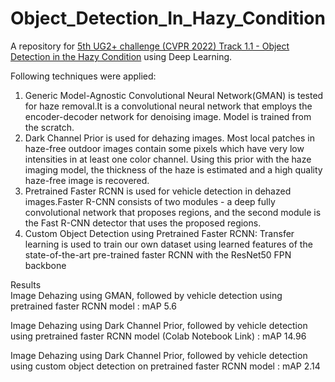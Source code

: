# Object_Detection_In_Hazy_Condition

A repository for  [5th UG2+ challenge (CVPR 2022) Track 1.1 - Object Detection in the Hazy Condition](https://codalab.lisn.upsaclay.fr/competitions/1235#results) using Deep Learning.

Following techniques were applied:
1. Generic Model-Agnostic Convolutional Neural Network(GMAN) is tested for haze removal.It is a convolutional neural network that employs the encoder-decoder network for denoising image. Model is trained from the scratch.
2. Dark Channel Prior is used for dehazing images. Most local patches in haze-free outdoor images contain some pixels which have very low intensities in at least one color channel. Using this prior with the haze imaging model, the thickness of the haze is estimated and a high quality haze-free image is recovered.
3. Pretrained Faster RCNN is used for vehicle detection in dehazed images.Faster R-CNN consists of two modules - a deep fully convolutional network that proposes regions, and the second module is the Fast R-CNN detector that uses the proposed regions.
4. Custom Object Detection using Pretrained Faster RCNN: Transfer learning is used to train our own dataset using learned features of the state-of-the-art pre-trained faster RCNN with the ResNet50 FPN backbone

Results  
Image Dehazing using GMAN, followed by vehicle detection using pretrained faster RCNN model : mAP 5.6


Image Dehazing using Dark Channel Prior, followed by vehicle detection using pretrained faster RCNN model (Colab Notebook Link) : mAP 14.96

Image Dehazing using Dark Channel Prior, followed by vehicle detection using  custom object detection on pretrained faster RCNN model : mAP 2.14 

